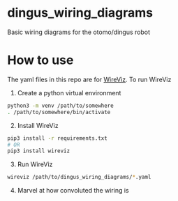 # dingus_wiring_diagrams
Basic wiring diagrams for the otomo/dingus robot

# How to use
The yaml files in this repo are for [WireViz](https://github.com/wireviz/WireViz/tree/master). To run WireViz

1. Create a python virtual environment

```bash
python3 -m venv /path/to/somewhere
. /path/to/somewhere/bin/activate
```

2. Install WireViz
```bash
pip3 install -r requirements.txt
# OR
pip3 install wireviz
```

3. Run WireViz
```bash
wireviz /path/to/dingus_wiring_diagrams/*.yaml
```

4. Marvel at how convoluted the wiring is

